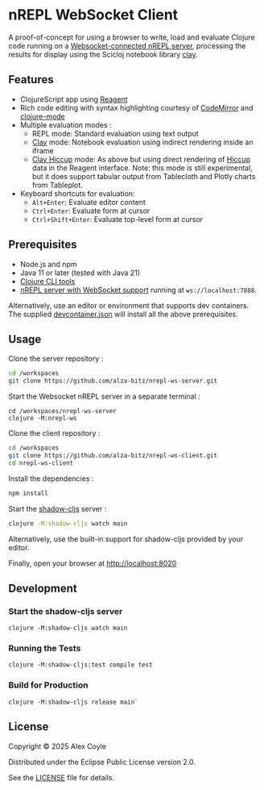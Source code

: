 # nREPL WebSocket Client

A proof-of-concept for using a browser to write, load and evaluate Clojure code running on a [Websocket-connected nREPL server](), processing the results for display using the Scicloj notebook library [clay](https://scicloj.github.io/clay).

## Features

- ClojureScript app using [Reagent](https://github.com/reagent-project/reagent)
- Rich code editing with syntax highlighting courtesy of [CodeMirror](https://codemirror.net) and [clojure-mode](https://nextjournal.github.io/clojure-mode)
- Multiple evaluation modes :
  - REPL mode: Standard evaluation using text output
  - [Clay](https://scicloj.github.io/clay) mode: Notebook evaluation using indirect rendering inside an iframe
  - [Clay Hiccup](https://scicloj.github.io/clay/#hiccup-output) mode: As above but using direct rendering of [Hiccup](https://github.com/weavejester/hiccup) data in the Reagent interface. Note: this mode is still experimental, but it does support tabular output from Tablecloth and Plotly charts from Tableplot.
- Keyboard shortcuts for evaluation:
  - `Alt+Enter`: Evaluate editor content
  - `Ctrl+Enter`: Evaluate form at cursor
  - `Ctrl+Shift+Enter`: Evaluate top-level form at cursor

## Prerequisites

- Node.js and npm
- Java 11 or later (tested with Java 21)
- [Clojure CLI tools](https://clojure.org/guides/install_clojure)
- [nREPL server with WebSocket support](https://github.com/alza-bitz/nrepl-ws-server) running at `ws://localhost:7888`.

Alternatively, use an editor or environment that supports dev containers. The supplied [devcontainer.json](.devcontainer/devcontainer.json) will install all the above prerequisites.

## Usage

Clone the server repository :
```bash
cd /workspaces
git clone https://github.com/alza-bitz/nrepl-ws-server.git
```

Start the Websocket nREPL server in a separate terminal :
```
cd /workspaces/nrepl-ws-server
clojure -M:nrepl-ws
```

Clone the client repository :
```bash
cd /workspaces
git clone https://github.com/alza-bitz/nrepl-ws-client.git
cd nrepl-ws-client
```

Install the dependencies :
```bash
npm install
```

Start the [shadow-cljs](https://github.com/thheller/shadow-cljs) server :
```bash
clojure -M:shadow-cljs watch main
```
Alternatively, use the built-in support for shadow-cljs provided by your editor.

Finally, open your browser at [http://localhost:8020](http://localhost:8020)

## Development

### Start the shadow-cljs server
```
clojure -M:shadow-cljs watch main
```

### Running the Tests
```
clojure -M:shadow-cljs:test compile test
```

### Build for Production
```
clojure -M:shadow-cljs release main`
```

## License

Copyright © 2025 Alex Coyle

Distributed under the Eclipse Public License version 2.0.

See the [LICENSE](LICENSE) file for details.
